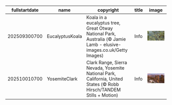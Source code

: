 |fullstartdate|name|copyright|title|image|
|--|--|--|--|--|
202509300700|EucalyptusKoala|Koala in a eucalyptus tree, Great Otway National Park, Australia (© Jamie Lamb - elusive-images.co.uk/Getty Images)|Info|![](/en-AU/2025/10/202509300700EucalyptusKoala.jpg)|
202510010700|YosemiteClark|Clark Range, Sierra Nevada, Yosemite National Park, California, United States (© Robb Hirsch/TANDEM Stills + Motion)|Info|![](/en-AU/2025/10/202510010700YosemiteClark.jpg)|
